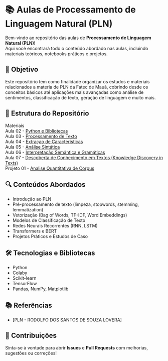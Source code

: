 # 📚 Aulas de Processamento de Linguagem Natural (PLN)

Bem-vindo ao repositório das aulas de **Processamento de Linguagem Natural (PLN)**!  
Aqui você encontrará todo o conteúdo abordado nas aulas, incluindo materiais teóricos, notebooks práticos e projetos.

## 📖 Objetivo

Este repositório tem como finalidade organizar os estudos e materiais relacionados a materia de PLN da Fatec de Mauá, cobrindo desde os conceitos básicos até aplicações mais avançadas como análise de sentimentos, classificação de texto, geração de linguagem e muito mais.

## 📁 Estrutura do Repositório

Materiais </br>
Aula 02 - [Python e Bibliotecas](https://colab.research.google.com/drive/136Zq6bAndSLlJN_GPKN58pSPxpMhnnj3)<br>
Aula 03 - [Processamento de Texto](https://colab.research.google.com/drive/14OEINZeTo6UGuQQ7iA18ofY0KgCeKX1q)<br>
Aula 04 - [Extraçao de Caracteristicas](https://colab.research.google.com/drive/1vi5jWXgvsiZ7H0HSPIUlX4EPnfuQE3jr)<br>
Aula 05 - [Análise Sintática](https://colab.research.google.com/drive/146XwZJHEdwncLNd1NYjdVzONupCfC9lb)<br>
Aula 06 - [Interpretação Semântica e Gramáticas](https://colab.research.google.com/drive/1nUYr6GOGN_cngZ1-voCYm--rjXWQ4ZZW#scrollTo=22VgBm0fLLJG)<br>
Aula 07 - [Descoberta de Conhecimento em Textos (Knowledge Discovery in Texts)](https://colab.research.google.com/drive/1n0YAQzo2p3ONXzkv5lmFxVhYG4HtVn4W#scrollTo=7Sti2xYGMXpA)<br>
Projeto 01 - [Analise Quantitativa de Corpus](https://colab.research.google.com/drive/1gHkNs6NhAFFusBxhiaQGaeYpmP3m1Ya2)<br>


## 🔍 Conteúdos Abordados

- Introdução ao PLN
- Pré-processamento de texto (limpeza, stopwords, stemming, lemmatization)
- Vetorização (Bag of Words, TF-IDF, Word Embeddings)
- Modelos de Classificação de Texto
- Redes Neurais Recorrentes (RNN, LSTM)
- Transformers e BERT
- Projetos Práticos e Estudos de Caso

## 🛠️ Tecnologias e Bibliotecas

- Python
- Colaby
- Scikit-learn
- TensorFlow
- Pandas, NumPy, Matplotlib

## 📚 Referências

- [PLN - RODOLFO DOS SANTOS DE SOUZA LOVERA]

## 🤝 Contribuições

Sinta-se à vontade para abrir **Issues** e **Pull Requests** com melhorias, sugestões ou correções!
